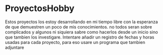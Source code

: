 # ProyectosHobby
Estos proyectos los estoy desarrollando en mi tiempo libre con la esperanza de que demuestren un poco de mis conocimientos. no todos seran sobre complicados y algunos ni siquiera sabre como hacerlos desde un inicio sino que tambien los investigare. Intentare añadir un registro de fechas y horas usadas para cada proyecto, para eso usare un programa que tambien adjuntare
